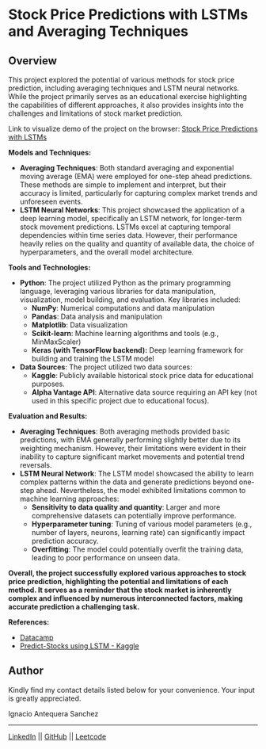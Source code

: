 # Stock Price Predictions with LSTMs and Averaging Techniques

## Overview
This project explored the potential of various methods for stock price prediction, including averaging techniques and LSTM neural networks. While the project primarily serves as an educational exercise highlighting the capabilities of different approaches, it also provides insights into the challenges and limitations of stock market prediction.

Link to visualize demo of the project on the browser: [Stock Price Predictions with LSTMs](https://breast-cancer-predictor.netlify.app/)

**Models and Techniques:**

* **Averaging Techniques**: Both standard averaging and exponential moving average (EMA) were employed for one-step ahead predictions. These methods are simple to implement and interpret, but their accuracy is limited, particularly for capturing complex market trends and unforeseen events.
* **LSTM Neural Networks**: This project showcased the application of a deep learning model, specifically an LSTM network, for longer-term stock movement predictions. LSTMs excel at capturing temporal dependencies within time series data. However, their performance heavily relies on the quality and quantity of available data, the choice of hyperparameters, and the overall model architecture.

**Tools and Technologies:**

* **Python**: The project utilized Python as the primary programming language, leveraging various libraries for data manipulation, visualization, model building, and evaluation. Key libraries included:
    * **NumPy**: Numerical computations and data manipulation
    * **Pandas**: Data analysis and manipulation
    * **Matplotlib**: Data visualization
    * **Scikit-learn**: Machine learning algorithms and tools (e.g., MinMaxScaler)
    * **Keras (with TensorFlow backend):** Deep learning framework for building and training the LSTM model
* **Data Sources**: The project utilized two data sources:
    * **Kaggle**: Publicly available historical stock price data for educational purposes.
    * **Alpha Vantage API**: Alternative data source requiring an API key (not used in this specific project due to educational focus).

**Evaluation and Results:**

* **Averaging Techniques**: Both averaging methods provided basic predictions, with EMA generally performing slightly better due to its weighting mechanism. However, their limitations were evident in their inability to capture significant market movements and potential trend reversals.
* **LSTM Neural Network**: The LSTM model showcased the ability to learn complex patterns within the data and generate predictions beyond one-step ahead. Nevertheless, the model exhibited limitations common to machine learning approaches:
    * **Sensitivity to data quality and quantity**: Larger and more comprehensive datasets can potentially improve performance.
    * **Hyperparameter tuning**: Tuning of various model parameters (e.g., number of layers, neurons, learning rate) can significantly impact prediction accuracy.
    * **Overfitting**: The model could potentially overfit the training data, leading to poor performance on unseen data.

**Overall, the project successfully explored various approaches to stock price prediction, highlighting the potential and limitations of each method. It serves as a reminder that the stock market is inherently complex and influenced by numerous interconnected factors, making accurate prediction a challenging task.**

**References:**

- [Datacamp](https://www.datacamp.com/tutorial/lstm-python-stock-market)
- [Predict-Stocks using LSTM - Kaggle](https://www.kaggle.com/code/dbdmobile/predict-stocks-using-lstm)

## Author
Kindly find my contact details listed below for your convenience. Your input is greatly appreciated.

Ignacio Antequera Sanchez

***

[LinkedIn](https://www.linkedin.com/in/ignacio-antequera)  ||  [GitHub](https://github.com/Ignacio-Antequera)  ||  [Leetcode](https://leetcode.com/Ignacio_antequera)